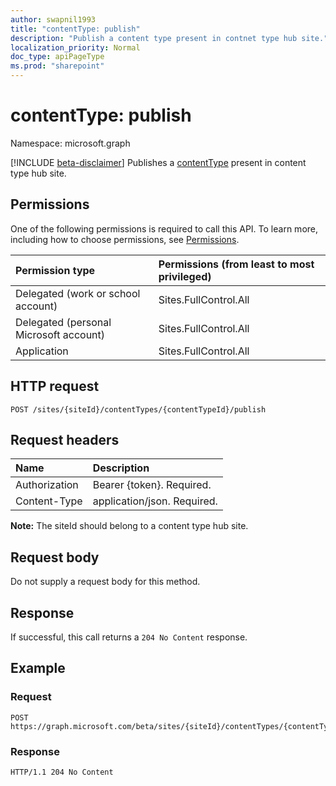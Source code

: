 ```yaml
---
author: swapnil1993
title: "contentType: publish"
description: "Publish a content type present in contnet type hub site."
localization_priority: Normal
doc_type: apiPageType
ms.prod: "sharepoint"
---
```


# contentType: publish
Namespace: microsoft.graph

[!INCLUDE [beta-disclaimer](../../includes/beta-disclaimer.md)]
Publishes a [contentType][] present in content type hub site.

## Permissions

One of the following permissions is required to call this API. To learn more, including how to choose permissions, see [Permissions](/graph/permissions_reference.md).

|Permission type      | Permissions (from least to most privileged)              |
|:--------------------|:---------------------------------------------------------|
|Delegated (work or school account) | Sites.FullControl.All    |
|Delegated (personal Microsoft account) | Sites.FullControl.All    |
|Application | Sites.FullControl.All |

## HTTP request

<!-- {
  "blockType": "ignored"
}
-->
```http
POST /sites/{siteId}/contentTypes/{contentTypeId}/publish
```

## Request headers
|Name|Description|
|:---|:---|
|Authorization|Bearer {token}. Required.|
|Content-Type|application/json. Required.|

**Note:** The siteId should belong to a content type hub site.

## Request body
Do not supply a request body for this method.

## Response
If successful, this call returns a `204 No Content` response.

## Example

### Request
<!-- {
  "blockType": "request",
  "name": "contenttype_publish"
}
-->
```http
POST https://graph.microsoft.com/beta/sites/{siteId}/contentTypes/{contentTypeId}/publish
```

### Response

<!-- { "blockType": "response" } -->

```http
HTTP/1.1 204 No Content
```

[contentType]: ../resources/contentType.md